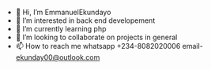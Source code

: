 - 👋 Hi, I’m EmmanuelEkundayo
- 👀 I’m interested in back end developement
- 🌱 I’m currently learning php
- 💞️ I’m looking to collaborate on projects in general
- 📫 How to reach me
whatsapp
+234-8082020006
email- ekunday00@outlook.com

<!---
EmmanuelEkundayo/EmmanuelEkundayo is a ✨ special ✨ repository because its `README.md` (this file) appears on your GitHub profile.
You can click the Preview link to take a look at your changes.
--->
